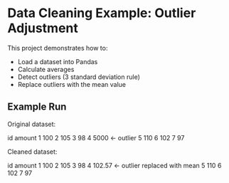 # Data Cleaning Example: Outlier Adjustment

This project demonstrates how to:
- Load a dataset into Pandas
- Calculate averages
- Detect outliers (3 standard deviation rule)
- Replace outliers with the mean value

## Example Run

Original dataset:

id amount
1 100
2 105
3 98
4 5000 <- outlier
5 110
6 102
7 97

Cleaned dataset:

id amount
1 100
2 105
3 98
4 102.57 <- outlier replaced with mean
5 110
6 102
7 97
